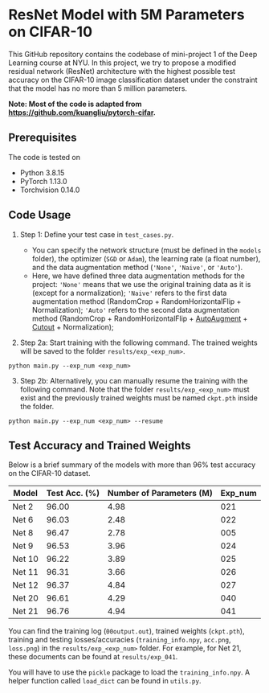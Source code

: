 # ResNet Model with 5M Parameters on CIFAR-10

This GitHub repository contains the codebase of mini-project 1 of the Deep Learning course at NYU. In this project, we try to propose a modified residual network (ResNet) architecture with the highest possible test accuracy on the CIFAR-10 image classification dataset under the constraint that the model has no more than 5 million parameters.

**Note: Most of the code is adapted from https://github.com/kuangliu/pytorch-cifar.**

## Prerequisites
The code is tested on
- Python 3.8.15
- PyTorch 1.13.0
- Torchvision 0.14.0

## Code Usage
1. Step 1: Define your test case in `test_cases.py`. 
    - You can specify the network structure (must be defined in the `models` folder), the optimizer (`SGD` or `Adam`), the learning rate (a float number), and the data augmentation method (`'None'`, `'Naive'`, or `'Auto'`). 
    - Here, we have defined three data augmentation methods for the project: `'None'` means that we use the original training data as it is (except for a normalization); `'Naive'` refers to the first data augmentation method (RandomCrop + RandomHorizontalFlip + Normalization); `'Auto'` refers to the second data augmentation method (RandomCrop + RandomHorizontalFlip + [AutoAugment](https://pytorch.org/vision/main/generated/torchvision.transforms.AutoAugment.html) + [Cutout](https://github.com/uoguelph-mlrg/Cutout) + Normalization); 

2. Step 2a: Start training with the following command. The trained weights will be saved to the folder `results/exp_<exp_num>`.
```
python main.py --exp_num <exp_num>
```

3. Step 2b: Alternatively, you can manually resume the training with the following command. Note that the folder `results/exp_<exp_num>` must exist and the previously trained weights must be named `ckpt.pth` inside the folder.
```
python main.py --exp_num <exp_num> --resume 
```

## Test Accuracy and Trained Weights
Below is a brief summary of the models with more than 96% test accuracy on the CIFAR-10 dataset. 

| Model       | Test Acc. (%)  | Number of Parameters (M) |Exp_num   |
| ----------- | -------------- | ----------- | ----------- |
| Net 2       | 96.00   | 4.98 |021       |
| Net 6       | 96.03   | 2.48 |022       |
| Net 8       | 96.47   | 2.78 |005       |
| Net 9       | 96.53   | 3.96 |024       |
| Net 10      | 96.22   | 3.89 |025       |
| Net 11      | 96.31   | 3.66 |026       |
| Net 12      | 96.37   | 4.84 |027       |
| Net 20      | 96.61   | 4.29 |040       |
| Net 21      | 96.76   | 4.94 |041       |

You can find the training log (`00output.out`), trained weights (`ckpt.pth`), training and testing losses/accuracies (`training_info.npy`, `acc.png`, `loss.png`) in the `results/exp_<exp_num>` folder. For example, for Net 21, these documents can be found at `results/exp_041`.

You will have to use the `pickle` package to load the `training_info.npy`. A helper function called `load_dict` can be found in `utils.py`.

